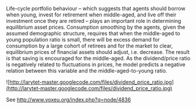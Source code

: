 Life-cycle portfolio behaviour – which suggests that agents should borrow when young, invest for retirement when middle-aged, and live off their investment once they are retired – plays an important role in determining equilibrium asset prices. Consumption smoothing by the agents, given the assumed demographic structure, requires that when the middle-aged to young population ratio is small, there will be excess demand for consumption by a large cohort of retirees and for the market to clear, equilibrium prices of financial assets should adjust, i.e. decrease. The result is that saving is encouraged for the middle-aged. As the dividend/price ratio is negatively related to fluctuations in prices, he model predicts a negative relation between this variable and the middle-aged-to-young ratio.

![http://larytet-master.googlecode.com/files/dividend_price_ratio.jpg](http://larytet-master.googlecode.com/files/dividend_price_ratio.jpg)

See http://www.voxeu.org/index.php?q=node/4836
